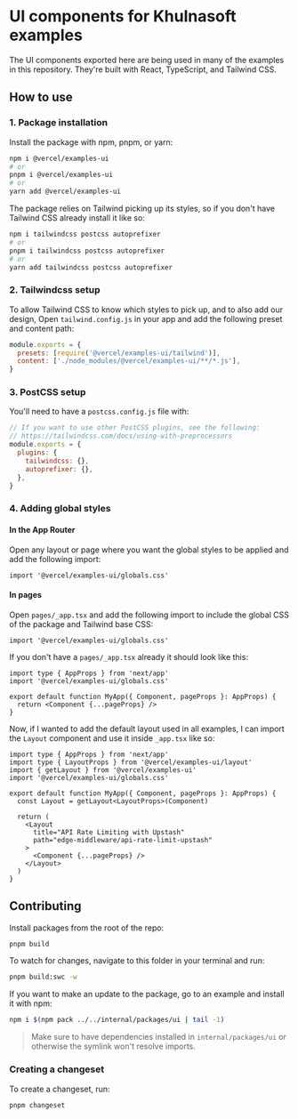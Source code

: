 # UI components for Khulnasoft examples

The UI components exported here are being used in many of the examples in this repository. They're built with React, TypeScript, and Tailwind CSS.

## How to use

### 1. Package installation

Install the package with npm, pnpm, or yarn:

```bash
npm i @vercel/examples-ui
# or
pnpm i @vercel/examples-ui
# or
yarn add @vercel/examples-ui
```

The package relies on Tailwind picking up its styles, so if you don't have Tailwind CSS already install it like so:

```bash
npm i tailwindcss postcss autoprefixer
# or
pnpm i tailwindcss postcss autoprefixer
# or
yarn add tailwindcss postcss autoprefixer
```

### 2. Tailwindcss setup

To allow Tailwind CSS to know which styles to pick up, and to also add our design, Open `tailwind.config.js` in your app and add the following preset and content path:

```js
module.exports = {
  presets: [require('@vercel/examples-ui/tailwind')],
  content: ['./node_modules/@vercel/examples-ui/**/*.js'],
}
```

### 3. PostCSS setup

You'll need to have a `postcss.config.js` file with:

```js
// If you want to use other PostCSS plugins, see the following:
// https://tailwindcss.com/docs/using-with-preprocessors
module.exports = {
  plugins: {
    tailwindcss: {},
    autoprefixer: {},
  },
}
```

### 4. Adding global styles

#### In the App Router

Open any layout or page where you want the global styles to be applied and add the following import:

```tsx
import '@vercel/examples-ui/globals.css'
```

#### In pages

Open `pages/_app.tsx` and add the following import to include the global CSS of the package and Tailwind base CSS:

```tsx
import '@vercel/examples-ui/globals.css'
```

If you don't have a `pages/_app.tsx` already it should look like this:

```tsx
import type { AppProps } from 'next/app'
import '@vercel/examples-ui/globals.css'

export default function MyApp({ Component, pageProps }: AppProps) {
  return <Component {...pageProps} />
}
```

Now, if I wanted to add the default layout used in all examples, I can import the `Layout` component and use it inside `_app.tsx` like so:

```tsx
import type { AppProps } from 'next/app'
import type { LayoutProps } from '@vercel/examples-ui/layout'
import { getLayout } from '@vercel/examples-ui'
import '@vercel/examples-ui/globals.css'

export default function MyApp({ Component, pageProps }: AppProps) {
  const Layout = getLayout<LayoutProps>(Component)

  return (
    <Layout
      title="API Rate Limiting with Upstash"
      path="edge-middleware/api-rate-limit-upstash"
    >
      <Component {...pageProps} />
    </Layout>
  )
}
```

## Contributing

Install packages from the root of the repo:

```bash
pnpm build
```

To watch for changes, navigate to this folder in your terminal and run:

```bash
pnpm build:swc -w
```

If you want to make an update to the package, go to an example and install it with npm:

```bash
npm i $(npm pack ../../internal/packages/ui | tail -1)
```

> Make sure to have dependencies installed in `internal/packages/ui` or otherwise the symlink won't resolve imports.

### Creating a changeset

To create a changeset, run:

```bash
pnpm changeset
```
